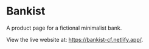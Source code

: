 # Bankist

A product page for a fictional minimalist bank.

View the live website at: https://bankist-cf.netlify.app/.
